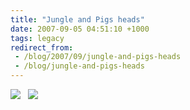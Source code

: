 ```yaml
---
title: "Jungle and Pigs heads"
date: 2007-09-05 04:51:10 +1000
tags: legacy
redirect_from:
 - /blog/2007/09/jungle-and-pigs-heads
 - /blog/jungle-and-pigs-heads
---
```


<a href="http://picasaweb.google.com/calebbrown01/SouthAmerica2007/photo#5105030438552798802"><img src="http://lh6.google.com/calebbrown01/Rti2IuF_BlI/AAAAAAAABN4/PbM9MxopnJo/s288/IMG_3856.JPG" /></a>&nbsp;&nbsp;
<a href="http://picasaweb.google.com/calebbrown01/SouthAmerica2007/photo#5106393077056997106"><img src="http://lh3.google.com/calebbrown01/Rt2NcuF_BvI/AAAAAAAABPM/cetayB270VM/s288/IMG_3907.JPG" /></a>
